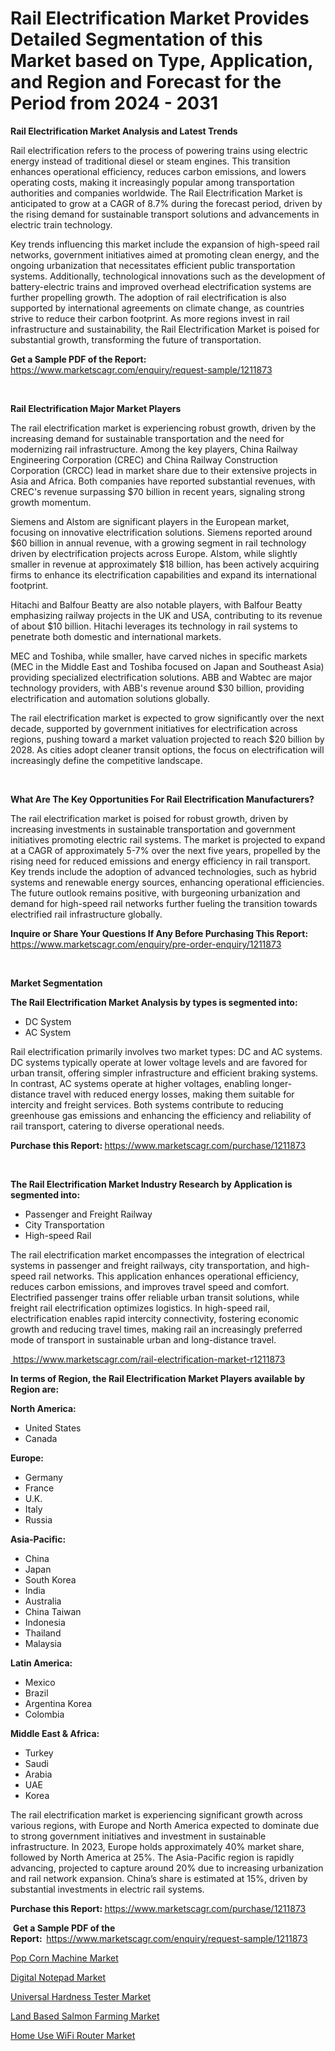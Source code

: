 <p><h1>Rail Electrification Market Provides Detailed Segmentation of this Market based on Type, Application, and Region and Forecast for the Period from 2024 - 2031</h1></p><p><strong>Rail Electrification Market Analysis and Latest Trends</strong></p>
<p><p>Rail electrification refers to the process of powering trains using electric energy instead of traditional diesel or steam engines. This transition enhances operational efficiency, reduces carbon emissions, and lowers operating costs, making it increasingly popular among transportation authorities and companies worldwide. The Rail Electrification Market is anticipated to grow at a CAGR of 8.7% during the forecast period, driven by the rising demand for sustainable transport solutions and advancements in electric train technology.</p><p>Key trends influencing this market include the expansion of high-speed rail networks, government initiatives aimed at promoting clean energy, and the ongoing urbanization that necessitates efficient public transportation systems. Additionally, technological innovations such as the development of battery-electric trains and improved overhead electrification systems are further propelling growth. The adoption of rail electrification is also supported by international agreements on climate change, as countries strive to reduce their carbon footprint. As more regions invest in rail infrastructure and sustainability, the Rail Electrification Market is poised for substantial growth, transforming the future of transportation.</p></p>
<p><strong>Get a Sample PDF of the Report:&nbsp;</strong> <a href="https://www.marketscagr.com/enquiry/request-sample/1211873?utm_campaign=1171&utm_medium=2&utm_source=Github&utm_content=ia&utm_term=06102024&utm_id=rail-electrification">https://www.marketscagr.com/enquiry/request-sample/1211873</a></p>
<p>&nbsp;</p>
<p><strong>Rail Electrification Major Market Players</strong></p>
<p><p>The rail electrification market is experiencing robust growth, driven by the increasing demand for sustainable transportation and the need for modernizing rail infrastructure. Among the key players, China Railway Engineering Corporation (CREC) and China Railway Construction Corporation (CRCC) lead in market share due to their extensive projects in Asia and Africa. Both companies have reported substantial revenues, with CREC's revenue surpassing $70 billion in recent years, signaling strong growth momentum.</p><p>Siemens and Alstom are significant players in the European market, focusing on innovative electrification solutions. Siemens reported around $60 billion in annual revenue, with a growing segment in rail technology driven by electrification projects across Europe. Alstom, while slightly smaller in revenue at approximately $18 billion, has been actively acquiring firms to enhance its electrification capabilities and expand its international footprint.</p><p>Hitachi and Balfour Beatty are also notable players, with Balfour Beatty emphasizing railway projects in the UK and USA, contributing to its revenue of about $10 billion. Hitachi leverages its technology in rail systems to penetrate both domestic and international markets.</p><p>MEC and Toshiba, while smaller, have carved niches in specific markets (MEC in the Middle East and Toshiba focused on Japan and Southeast Asia) providing specialized electrification solutions. ABB and Wabtec are major technology providers, with ABB's revenue around $30 billion, providing electrification and automation solutions globally.</p><p>The rail electrification market is expected to grow significantly over the next decade, supported by government initiatives for electrification across regions, pushing toward a market valuation projected to reach $20 billion by 2028. As cities adopt cleaner transit options, the focus on electrification will increasingly define the competitive landscape.</p></p>
<p>&nbsp;</p>
<p><strong>What Are The Key Opportunities For Rail Electrification Manufacturers?</strong></p>
<p><p>The rail electrification market is poised for robust growth, driven by increasing investments in sustainable transportation and government initiatives promoting electric rail systems. The market is projected to expand at a CAGR of approximately 5-7% over the next five years, propelled by the rising need for reduced emissions and energy efficiency in rail transport. Key trends include the adoption of advanced technologies, such as hybrid systems and renewable energy sources, enhancing operational efficiencies. The future outlook remains positive, with burgeoning urbanization and demand for high-speed rail networks further fueling the transition towards electrified rail infrastructure globally.</p></p>
<p><strong>Inquire or Share Your Questions If Any Before Purchasing This Report:</strong> <a href="https://www.marketscagr.com/enquiry/pre-order-enquiry/1211873?utm_campaign=1171&utm_medium=2&utm_source=Github&utm_content=ia&utm_term=06102024&utm_id=rail-electrification">https://www.marketscagr.com/enquiry/pre-order-enquiry/1211873</a></p>
<p>&nbsp;</p>
<p><strong>Market Segmentation</strong></p>
<p><strong>The Rail Electrification Market Analysis by types is segmented into:</strong></p>
<p><ul><li>DC System</li><li>AC System</li></ul></p>
<p><p>Rail electrification primarily involves two market types: DC and AC systems. DC systems typically operate at lower voltage levels and are favored for urban transit, offering simpler infrastructure and efficient braking systems. In contrast, AC systems operate at higher voltages, enabling longer-distance travel with reduced energy losses, making them suitable for intercity and freight services. Both systems contribute to reducing greenhouse gas emissions and enhancing the efficiency and reliability of rail transport, catering to diverse operational needs.</p></p>
<p><strong>Purchase this Report:&nbsp;</strong><a href="https://www.marketscagr.com/purchase/1211873?utm_campaign=1171&utm_medium=2&utm_source=Github&utm_content=ia&utm_term=06102024&utm_id=rail-electrification">https://www.marketscagr.com/purchase/1211873</a></p>
<p>&nbsp;</p>
<p><strong>The Rail Electrification Market Industry Research by Application is segmented into:</strong></p>
<p><ul><li>Passenger and Freight Railway</li><li>City Transportation</li><li>High-speed Rail</li></ul></p>
<p><p>The rail electrification market encompasses the integration of electrical systems in passenger and freight railways, city transportation, and high-speed rail networks. This application enhances operational efficiency, reduces carbon emissions, and improves travel speed and comfort. Electrified passenger trains offer reliable urban transit solutions, while freight rail electrification optimizes logistics. In high-speed rail, electrification enables rapid intercity connectivity, fostering economic growth and reducing travel times, making rail an increasingly preferred mode of transport in sustainable urban and long-distance travel.</p></p>
<p><a href="https://www.marketscagr.com/rail-electrification-market-r1211873?utm_campaign=1171&utm_medium=2&utm_source=Github&utm_content=ia&utm_term=06102024&utm_id=rail-electrification">&nbsp;https://www.marketscagr.com/rail-electrification-market-r1211873</a></p>
<p><strong>In terms of Region, the Rail Electrification Market Players available by Region are:</strong></p>
<p>
    <p> <strong> North America: </strong>
        <ul>
            <li>United States</li>
            <li>Canada</li>
        </ul>
        </p> 
    <p> <strong> Europe: </strong>
        <ul>
            <li>Germany</li>
            <li>France</li>
            <li>U.K.</li>
            <li>Italy</li>
            <li>Russia</li>
        </ul>
        </p> 
    <p> <strong> Asia-Pacific: </strong>
        <ul>
            <li>China</li>
            <li>Japan</li>
            <li>South Korea</li>
            <li>India</li>
            <li>Australia</li>
            <li>China Taiwan</li>
            <li>Indonesia</li>
            <li>Thailand</li>
            <li>Malaysia</li>
        </ul>
        </p> 
    <p> <strong> Latin America: </strong>
        <ul>
            <li>Mexico</li>
            <li>Brazil</li>
            <li>Argentina Korea</li>
            <li>Colombia</li>
        </ul>
        </p> 
    <p> <strong> Middle East & Africa: </strong>
        <ul>
            <li>Turkey</li>
            <li>Saudi</li>
            <li>Arabia</li>
            <li>UAE</li>
            <li>Korea</li>
        </ul>
    </p>
    </p>
<p><p>The rail electrification market is experiencing significant growth across various regions, with Europe and North America expected to dominate due to strong government initiatives and investment in sustainable infrastructure. In 2023, Europe holds approximately 40% market share, followed by North America at 25%. The Asia-Pacific region is rapidly advancing, projected to capture around 20% due to increasing urbanization and rail network expansion. China’s share is estimated at 15%, driven by substantial investments in electric rail systems.</p></p>
<p><strong>Purchase this Report: </strong><a href="https://www.marketscagr.com/purchase/1211873?utm_campaign=1171&utm_medium=2&utm_source=Github&utm_content=ia&utm_term=06102024&utm_id=rail-electrification">https://www.marketscagr.com/purchase/1211873</a></p>
<p>&nbsp;<strong>Get a Sample PDF of the Report:&nbsp;&nbsp;</strong><a href="https://www.marketscagr.com/enquiry/request-sample/1211873?utm_campaign=1171&utm_medium=2&utm_source=Github&utm_content=ia&utm_term=06102024&utm_id=rail-electrification">https://www.marketscagr.com/enquiry/request-sample/1211873</a></p>
<p><strong></strong></p>
<p><p><a href="https://www.linkedin.com/pulse/pop-corn-machine-market-evolution-key-trends-regional-dynamics-gwfae?utm_campaign=1171&utm_medium=2&utm_source=Github&utm_content=ia&utm_term=06102024&utm_id=rail-electrification">Pop Corn Machine Market</a></p><p><a href="https://www.linkedin.com/pulse/market-forecasting-change-global-digital-notepad-dynamics-phbse?utm_campaign=1171&utm_medium=2&utm_source=Github&utm_content=ia&utm_term=06102024&utm_id=rail-electrification">Digital Notepad Market</a></p><p><a href="https://www.linkedin.com/pulse/global-universal-hardness-tester-market-analysis-key-trends-injwe?utm_campaign=1171&utm_medium=2&utm_source=Github&utm_content=ia&utm_term=06102024&utm_id=rail-electrification">Universal Hardness Tester Market</a></p><p><a href="https://github.com/luckyshygirl/Market-Research-Report-List-6/blob/main/land-based-salmon-farming-market.md?utm_campaign=1171&utm_medium=2&utm_source=Github&utm_content=ia&utm_term=06102024&utm_id=rail-electrification">Land Based Salmon Farming Market</a></p><p><a href="https://www.linkedin.com/pulse/insights-home-use-wifi-router-market-size-which-expanding-47-cagr-ckalc?utm_campaign=1171&utm_medium=2&utm_source=Github&utm_content=ia&utm_term=06102024&utm_id=rail-electrification">Home Use WiFi Router Market</a></p></p>